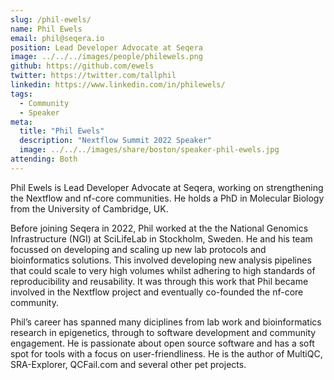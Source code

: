 ```yaml
---
slug: /phil-ewels/
name: Phil Ewels
email: phil@seqera.io
position: Lead Developer Advocate at Seqera
image: ../../../images/people/philewels.png
github: https://github.com/ewels
twitter: https://twitter.com/tallphil
linkedin: https://www.linkedin.com/in/philewels/
tags:
  - Community
  - Speaker
meta:
  title: "Phil Ewels"
  description: "Nextflow Summit 2022 Speaker"
  image: ../../../images/share/boston/speaker-phil-ewels.jpg
attending: Both
---
```

Phil Ewels is Lead Developer Advocate at Seqera, working on strengthening the Nextflow and nf-core communities. He holds a PhD in Molecular Biology from the University of Cambridge, UK.

Before joining Seqera in 2022, Phil worked at the the National Genomics Infrastructure (NGI) at SciLifeLab in Stockholm, Sweden. He and his team focussed on developing and scaling up new lab protocols and bioinformatics solutions. This involved developing new analysis pipelines that could scale to very high volumes whilst adhering to high standards of reproducibility and reusability. It was through this work that Phil became involved in the Nextflow project and eventually co-founded the nf-core community.

Phil’s career has spanned many diciplines from lab work and bioinformatics research in epigenetics, through to software development and community engagement. He is passionate about open source software and has a soft spot for tools with a focus on user-friendliness. He is the author of MultiQC, SRA-Explorer, QCFail.com and several other pet projects.
